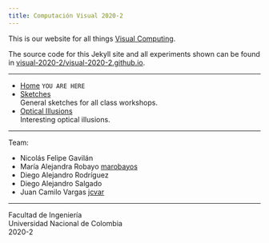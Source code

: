 ```yaml
---
title: Computación Visual 2020-2
---
```


This is our website for all things [Visual Computing](https://garayf.github.io/visua/).

The source code for this Jekyll site and all experiments shown can be found in
[visual-2020-2/visual-2020-2.github.io](https://github.com/visual-2020-2/visual-2020-2.github.io).

---

- [Home](/) `YOU ARE HERE`
- [Sketches](/Sketches)\
  General sketches for all class workshops.
- [Optical Illusions](/illusions)\
  Interesting optical illusions.

---

Team:
- Nicolás Felipe Gavilán
- María Alejandra Robayo [marobayos](https://github.com/marobayos)
- Diego Alejandro Rodríguez
- Diego Alejandro Salgado
- Juan Camilo Vargas [jcvar](https://github.com/jcvar)

---

Facultad de Ingeniería\
Universidad Nacional de Colombia\
2020-2


